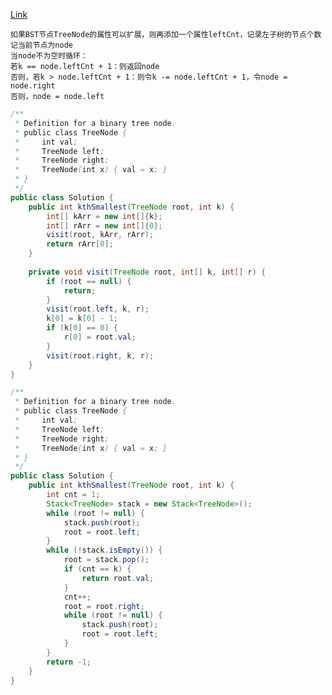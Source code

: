 [Link](https://leetcode.com/problems/kth-smallest-element-in-a-bst/)

    如果BST节点TreeNode的属性可以扩展，则再添加一个属性leftCnt，记录左子树的节点个数
    记当前节点为node
    当node不为空时循环：
    若k == node.leftCnt + 1：则返回node
    否则，若k > node.leftCnt + 1：则令k -= node.leftCnt + 1，令node = node.right
    否则，node = node.left

```java
/**
 * Definition for a binary tree node.
 * public class TreeNode {
 *     int val;
 *     TreeNode left;
 *     TreeNode right;
 *     TreeNode(int x) { val = x; }
 * }
 */
public class Solution {
    public int kthSmallest(TreeNode root, int k) {
        int[] kArr = new int[]{k};
        int[] rArr = new int[]{0};
        visit(root, kArr, rArr);
        return rArr[0];
    }
    
    private void visit(TreeNode root, int[] k, int[] r) {
        if (root == null) {
            return;
        }
        visit(root.left, k, r);
        k[0] = k[0] - 1;
        if (k[0] == 0) {
            r[0] = root.val;
        }
        visit(root.right, k, r);
    }
}
```

```java
/**
 * Definition for a binary tree node.
 * public class TreeNode {
 *     int val;
 *     TreeNode left;
 *     TreeNode right;
 *     TreeNode(int x) { val = x; }
 * }
 */
public class Solution {
    public int kthSmallest(TreeNode root, int k) {
        int cnt = 1;
        Stack<TreeNode> stack = new Stack<TreeNode>();
        while (root != null) {
            stack.push(root);
            root = root.left;
        }
        while (!stack.isEmpty()) {
            root = stack.pop();
            if (cnt == k) {
                return root.val;
            }
            cnt++;
            root = root.right;
            while (root != null) {
                stack.push(root);
                root = root.left;
            }
        }
        return -1;
    }
}
```


